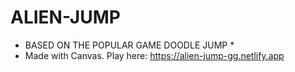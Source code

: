 # ALIEN-JUMP
* BASED ON THE POPULAR GAME DOODLE JUMP *
* Made with Canvas. Play here: https://alien-jump-gg.netlify.app
